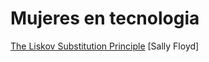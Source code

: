 # Mujeres en tecnologia


[The Liskov Substitution Principle](https://www.brainstobytes.com/the-liskov-substitution-principle/)
[Sally Floyd]
